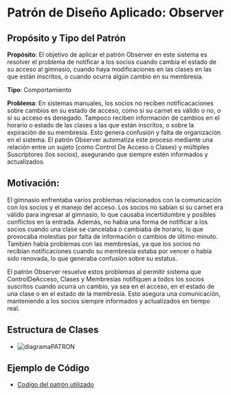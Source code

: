 # Patrón de Diseño Aplicado: Observer 
## Propósito y Tipo del Patrón
**Propósito**: El objetivo de aplicar el patrón Observer en este sistema es resolver el problema de notificar a los socios cuando cambia el estado de su acceso al gimnasio, cuando haya modificaciones en las clases en las que están inscritos, o cuando ocurra algún cambio en su membresía. 
 
**Tipo**: Comportamiento 

**Problema**: En sistemas manuales, los socios no reciben notificacaciones sobre cambios en su estado de acceso, como si su carnet es válido o no, o si su acceso es denegado. Tampoco reciben información de cambios en el horario o estado de las clases a las que están inscritos, o sobre la expiración de su membresía. Esto genera confusión y falta de organización en el sistema. El patrón Observer automatiza este proceso mediante una relación entre un sujeto (como Control De Acceso o Clases) y múltiples Suscriptores (los socios), asegurando que siempre estén informados y actualizados.

## Motivación:
El gimnasio enfrentaba varios problemas relacionados con la comunicación con los socios y el manejo del acceso. Los socios no sabían si su carnet era válido para ingresar al gimnasio, lo que causaba incertidumbre y posibles conflictos en la entrada. Además, no habia una forma de notificar a los socios cuando una clase se cancelaba o cambiaba de horario, lo que provocaba molestias por falta de información o cambios de último minuto. También había problemas con las membresías, ya que los socios no recibían notificaciones cuando su membresía estaba por vencer o había sido renovada, lo que generaba confusión sobre su estatus.

El patrón Observer resuelve estos problemas al permitir sistema que ControlDeAcceso, Clases y Membresías notifiquen a todos los socios suscritos cuando ocurra un cambio, ya sea en el acceso, en el estado de una clase o en el estado de la membresía. Esto asegura una comunicación, manteniendo a los socios siempre informados y actualizados en tiempo real.

## Estructura de Clases
- ![diagramaPATRON](https://github.com/user-attachments/assets/a3eb3ca8-5925-4f9b-8173-720db641cf6a)


## Ejemplo de Código
- [Codigo del patrón utilizado](https://excalidraw.com/#json=ZefbSjkcdiyN76fVe2DDE,KcQmFBX-pVnrFOzbCk1kSw)
